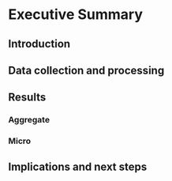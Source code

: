 # Executive Summary

## Introduction

## Data collection and processing

## Results

### Aggregate

### Micro

## Implications and next steps